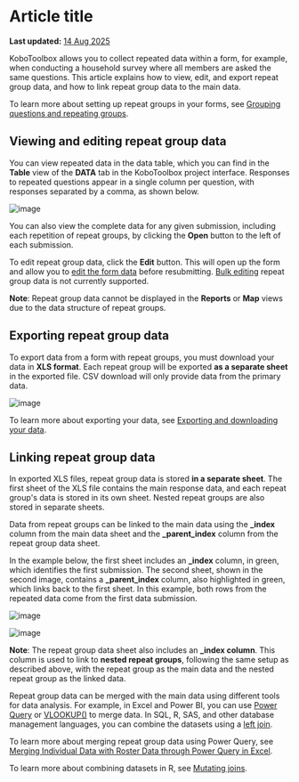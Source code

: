 # Article title
**Last updated:** <a href="https://github.com/kobotoolbox/docs/blob/40d054c21fbc98e1e7b7eb1e0e768a17aacfa0f4/source/article_template.md" class="reference">14 Aug 2025</a>

KoboToolbox allows you to collect repeated data within a form, for example, when conducting a household survey where all members are asked the same questions. This article explains how to view, edit, and export repeat group data, and how to link repeat group data to the main data.

<p class="note">
  To learn more about setting up repeat groups in your forms, see <a     href="https://support.kobotoolbox.org/group_repeat.html">Grouping questions and repeating groups</a>.
</p>

## Viewing and editing repeat group data
You can view repeated data in the data table, which you can find in the **Table** view of the **DATA** tab in the KoboToolbox project interface. Responses to repeated questions appear in a single column per question, with responses separated by a comma, as shown below. 

 ![image](/images/managing_repeat_groups/data_table.png) 

You can also view the complete data for any given submission, including each repetition of repeat groups, by clicking the <i class="k-icon-view"></i>**Open** button to the left of each submission.

To edit repeat group data, click the <i class="k-icon-edit"></i>**Edit** button. This will open up the form and allow you to [edit the form data](https://support.kobotoolbox.org/howto_edit_single_submissions.html) before resubmitting. [Bulk editing](https://support.kobotoolbox.org/howto_edit_multiple_submissions.html) repeat group data is not currently supported.

<p class="note">
  <b>Note</b>: Repeat group data cannot be displayed in the <b>Reports</b> or <b>Map</b> views due to the data structure of repeat groups.
</p>

## Exporting repeat group data
To export data from a form with repeat groups, you must download your data in **XLS format**. Each repeat group will be exported **as a separate sheet** in the exported file. CSV download will only provide data from the primary data.

![image](/images/managing_repeat_groups/download.png)

<p class="note"> 
    To learn more about exporting your data, see <a href="https://support.kobotoolbox.org/export_download.html">Exporting and downloading your data</a>.
</p>

## Linking repeat group data
In exported XLS files, repeat group data is stored **in a separate sheet**. The first sheet of the XLS file contains the main response data, and each repeat group's data is stored in its own sheet. Nested repeat groups are also stored in separate sheets. 

Data from repeat groups can be linked to the main data using the **_index** column from the main data sheet and the **_parent_index** column from the repeat group data sheet.

In the example below, the first sheet includes an **_index** column, in green, which identifies the first submission. The second sheet, shown in the second image, contains a **_parent_index** column, also highlighted in green, which links back to the first sheet. In this example, both rows from the repeated data come from the first data submission.

![image](/images/managing_repeat_groups/main_data.png)

![image](/images/managing_repeat_groups/repeat_group_data.png)

<p class="note">
  <b>Note</b>: The repeat group data sheet also includes an <b>_index column</b>. This column is used to link to <b>nested repeat groups</b>, following the same setup as described above, with the repeat group as the main data and the nested repeat group as the linked data.
</p>

Repeat group data can be merged with the main data using different tools for data analysis. For example, in Excel and Power BI, you can use [Power Query](https://learn.microsoft.com/en-us/power-query/power-query-what-is-power-query) or [VLOOKUP()](https://support.microsoft.com/en-us/office/vlookup-function-0bbc8083-26fe-4963-8ab8-93a18ad188a1) to merge data. In SQL, R, SAS, and other database management languages, you can combine the datasets using a [left join](https://learn.microsoft.com/en-us/sql/relational-databases/performance/joins?view=sql-server-ver17).

<p class="note">
  To learn more about merging repeat group data using Power Query, see <a href="https://support.kobotoolbox.org/merging_dataset_excel_power_query.html?highlight=power+query">Merging Individual Data with Roster Data through Power Query in Excel</a>.
  
To learn more about combining datasets in R, see <a href="https://dplyr.tidyverse.org/reference/mutate-joins.html">Mutating joins</a>.
</p>





